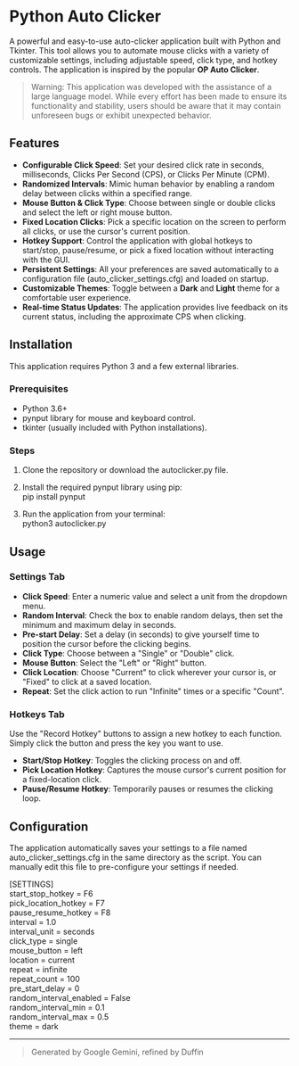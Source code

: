 # **Python Auto Clicker**

A powerful and easy-to-use auto-clicker application built with Python and Tkinter. This tool allows you to automate mouse clicks with a variety of customizable settings, including adjustable speed, click type, and hotkey controls. The application is inspired by the popular **OP Auto Clicker**.

> Warning: This application was developed with the assistance of a large language model. While every effort has been made to ensure its functionality and stability, users should be aware that it may contain unforeseen bugs or exhibit unexpected behavior.

## **Features**

* **Configurable Click Speed**: Set your desired click rate in seconds, milliseconds, Clicks Per Second (CPS), or Clicks Per Minute (CPM).  
* **Randomized Intervals**: Mimic human behavior by enabling a random delay between clicks within a specified range.  
* **Mouse Button & Click Type**: Choose between single or double clicks and select the left or right mouse button.  
* **Fixed Location Clicks**: Pick a specific location on the screen to perform all clicks, or use the cursor's current position.  
* **Hotkey Support**: Control the application with global hotkeys to start/stop, pause/resume, or pick a fixed location without interacting with the GUI.  
* **Persistent Settings**: All your preferences are saved automatically to a configuration file (auto\_clicker\_settings.cfg) and loaded on startup.  
* **Customizable Themes**: Toggle between a **Dark** and **Light** theme for a comfortable user experience.  
* **Real-time Status Updates**: The application provides live feedback on its current status, including the approximate CPS when clicking.

## **Installation**

This application requires Python 3 and a few external libraries.

### **Prerequisites**

* Python 3.6+  
* pynput library for mouse and keyboard control.  
* tkinter (usually included with Python installations).

### **Steps**

1. Clone the repository or download the autoclicker.py file.  
2. Install the required pynput library using pip:  
   pip install pynput

3. Run the application from your terminal:  
   python3 autoclicker.py

## **Usage**

### **Settings Tab**

* **Click Speed**: Enter a numeric value and select a unit from the dropdown menu.  
* **Random Interval**: Check the box to enable random delays, then set the minimum and maximum delay in seconds.  
* **Pre-start Delay**: Set a delay (in seconds) to give yourself time to position the cursor before the clicking begins.  
* **Click Type**: Choose between a "Single" or "Double" click.  
* **Mouse Button**: Select the "Left" or "Right" button.  
* **Click Location**: Choose "Current" to click wherever your cursor is, or "Fixed" to click at a saved location.  
* **Repeat**: Set the click action to run "Infinite" times or a specific "Count".

### **Hotkeys Tab**

Use the "Record Hotkey" buttons to assign a new hotkey to each function. Simply click the button and press the key you want to use.

* **Start/Stop Hotkey**: Toggles the clicking process on and off.  
* **Pick Location Hotkey**: Captures the mouse cursor's current position for a fixed-location click.  
* **Pause/Resume Hotkey**: Temporarily pauses or resumes the clicking loop.

## **Configuration**

The application automatically saves your settings to a file named auto\_clicker\_settings.cfg in the same directory as the script. You can manually edit this file to pre-configure your settings if needed.

\[SETTINGS\]  
start\_stop\_hotkey \= F6  
pick\_location\_hotkey \= F7  
pause\_resume\_hotkey \= F8  
interval \= 1.0  
interval\_unit \= seconds  
click\_type \= single  
mouse\_button \= left  
location \= current  
repeat \= infinite  
repeat\_count \= 100  
pre\_start\_delay \= 0  
random\_interval\_enabled \= False  
random\_interval\_min \= 0.1  
random\_interval\_max \= 0.5  
theme \= dark

---

> Generated by Google Gemini, refined by Duffin
